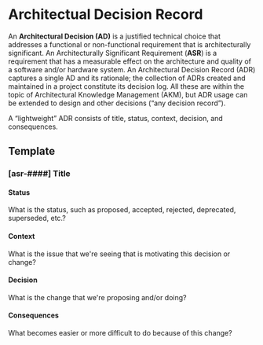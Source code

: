 # Architectual Decision Record

An **Architectural Decision (AD)** is a justified technical choice that addresses a functional or non-functional requirement that is architecturally significant. An Architecturally Significant Requirement (**ASR**) is a requirement that has a measurable effect on the architecture and quality of a software and/or hardware system. An Architectural Decision Record (ADR) captures a single AD and its rationale; the collection of ADRs created and maintained in a project constitute its decision log. All these are within the topic of Architectural Knowledge Management (AKM), but ADR usage can be extended to design and other decisions (“any decision record”).

A “lightweight” ADR consists of title, status, context, decision, and consequences.

## Template

### [asr-####] Title

#### Status

What is the status, such as proposed, accepted, rejected, deprecated, superseded, etc.?

#### Context

What is the issue that we're seeing that is motivating this decision or change?

#### Decision

What is the change that we're proposing and/or doing?

#### Consequences

What becomes easier or more difficult to do because of this change?
